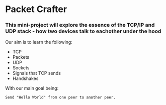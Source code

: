 # Packet Crafter

### This mini-project will explore the essence of the TCP/IP and UDP stack - how two devices talk to eachother under the hood

Our aim is to learn the following:

- TCP
- Packets
- UDP
- Sockets
- Signals that TCP sends
- Handshakes

With our main goal being:

```
Send "Hello World" from one peer to another peer.
```
